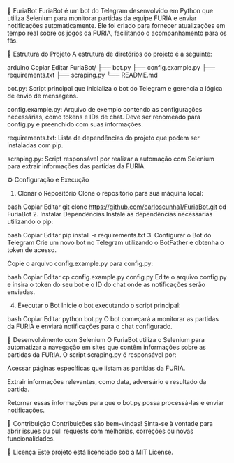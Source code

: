 🐍 FuriaBot
FuriaBot é um bot do Telegram desenvolvido em Python que utiliza Selenium para monitorar partidas da equipe FURIA e enviar notificações automaticamente. Ele foi criado para fornecer atualizações em tempo real sobre os jogos da FURIA, facilitando o acompanhamento para os fãs.

📁 Estrutura do Projeto
A estrutura de diretórios do projeto é a seguinte:

arduino
Copiar
Editar
FuriaBot/
├── bot.py
├── config.example.py
├── requirements.txt
├── scraping.py
└── README.md

bot.py: Script principal que inicializa o bot do Telegram e gerencia a lógica de envio de mensagens.

config.example.py: Arquivo de exemplo contendo as configurações necessárias, como tokens e IDs de chat. Deve ser renomeado para config.py e preenchido com suas informações.

requirements.txt: Lista de dependências do projeto que podem ser instaladas com pip.

scraping.py: Script responsável por realizar a automação com Selenium para extrair informações das partidas da FURIA.

⚙️ Configuração e Execução
1. Clonar o Repositório
Clone o repositório para sua máquina local:

bash
Copiar
Editar
git clone https://github.com/carloscunha1/FuriaBot.git
cd FuriaBot
2. Instalar Dependências
Instale as dependências necessárias utilizando o pip:

bash
Copiar
Editar
pip install -r requirements.txt
3. Configurar o Bot do Telegram
Crie um novo bot no Telegram utilizando o BotFather e obtenha o token de acesso.

Copie o arquivo config.example.py para config.py:

bash
Copiar
Editar
cp config.example.py config.py
Edite o arquivo config.py e insira o token do seu bot e o ID do chat onde as notificações serão enviadas.

4. Executar o Bot
Inicie o bot executando o script principal:

bash
Copiar
Editar
python bot.py
O bot começará a monitorar as partidas da FURIA e enviará notificações para o chat configurado.

🧪 Desenvolvimento com Selenium
O FuriaBot utiliza o Selenium para automatizar a navegação em sites que contêm informações sobre as partidas da FURIA. O script scraping.py é responsável por:

Acessar páginas específicas que listam as partidas da FURIA.

Extrair informações relevantes, como data, adversário e resultado da partida.

Retornar essas informações para que o bot.py possa processá-las e enviar notificações.

🤝 Contribuição
Contribuições são bem-vindas! Sinta-se à vontade para abrir issues ou pull requests com melhorias, correções ou novas funcionalidades.

📄 Licença
Este projeto está licenciado sob a MIT License.
